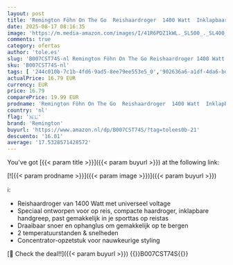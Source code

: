 ```yaml
---
layout: post
title: 'Remington Föhn On The Go  Reishaardroger  1400 Watt  Inklapbaar  Geschikt Voor Op Reis  Compact Formaat  Hair Dryer D2400'
date: 2025-08-17 08:16:35
image: 'https://m.media-amazon.com/images/I/41R6PDZ1kWL._SL500_._SL400_.jpg'
comments: true
category: ofertas
author: 'tole.es'
slug: 'B007CST74S-nl Remington Föhn On The Go Reishaardroger 1400 Watt...'
sku: 'B007CST74S-nl'
tags: [ '244c010b-7c1b-4fd6-9ad5-8ee79ee553e5_0','902636a6-a1df-4da6-bd0e-12a4b3357c54_0','Arborist Merchandising Root','Beauty','Beauty & persoonlijke verzorging','Gezondheid & persoonlijke verzorging','Haardrogers','Haardrogers & accessoires','Haarstyling','Haarverzorging','Persoonlijke Verzorgingsapparaten','Self Service','Special Features Stores','Stylinginstrumenten voor haar','Topkeuzes in Persoonlijke verzorging','remington','🇳🇱', ]
actualPrice: 16.79 EUR
currency: EUR
price: 16.79
comparePrice: 19.99 EUR
prodname: 'Remington Föhn On The Go  Reishaardroger  1400 Watt  Inklapbaar  Geschikt Voor Op Reis  Compact Formaat  Hair Dryer D2400'
country: 'nl'
flag: '🇳🇱'
brand: 'Remington'
buyurl: 'https://www.amazon.nl/dp/B007CST74S/?tag=tolees0b-21'
descuento: '16.01'
average: '17.5328571428572'
---
```


You've got [{{< param title >}}]({{< param buyurl >}}) at the following link:

[![{{< param prodname >}}]({{< param image >}})]({{< param buyurl >}})

ℹ️:

- Reishaardroger van 1400 Watt met universeel voltage
- Speciaal ontworpen voor op reis, compacte haardroger, inklapbare handgreep, past gemakkelijk in je sporttas op reistas
- Draaibaar snoer en ophanglus om gemakkelijk op te bergen
- 2 temperatuurstanden & snelheden
- Concentrator-opzetstuk voor nauwkeurige styling

[🛒 Check the deal!!]({{< param buyurl >}})
{{<world>}}B007CST74S{{</world>}}
